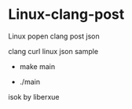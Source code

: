 # Linux-clang-post
Linux popen clang post  json

clang curl linux json sample

- make main

- ./main

isok by liberxue
